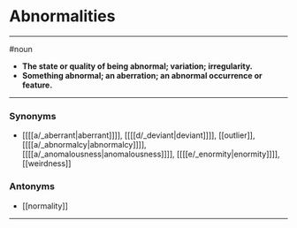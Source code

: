 # Abnormalities
---
#noun
- **The state or quality of being abnormal; variation; irregularity.**
- **Something abnormal; an aberration; an abnormal occurrence or feature.**
---
### Synonyms
- [[[[a/_aberrant|aberrant]]]], [[[[d/_deviant|deviant]]]], [[outlier]], [[[[a/_abnormalcy|abnormalcy]]]], [[[[a/_anomalousness|anomalousness]]]], [[[[e/_enormity|enormity]]]], [[weirdness]]
### Antonyms
- [[normality]]
---
